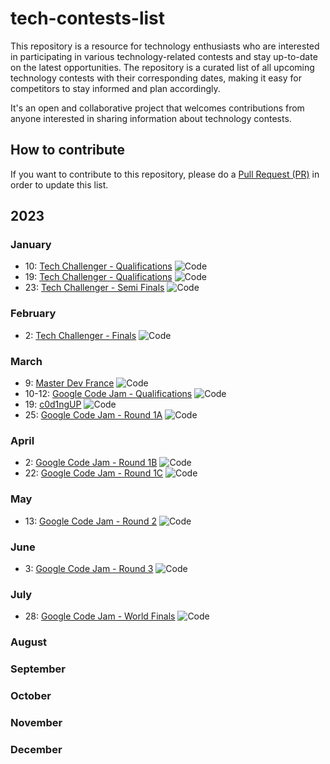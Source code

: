 # tech-contests-list
This repository is a resource for technology enthusiasts who are interested in participating in various technology-related contests and stay up-to-date on the latest opportunities. The repository is a curated list of all upcoming technology contests with their corresponding dates, making it easy for competitors to stay informed and plan accordingly.

It's an open and collaborative project that welcomes contributions from anyone interested in sharing information about technology contests.
## How to contribute
If you want to contribute to this repository, please do a [Pull Request (PR)](https://github.com/clement-avenel/tech-contests-list/pulls) in order to update this list.
## 2023
### January
* 10: [Tech Challenger - Qualifications](https://www.techchallenger.com/) <img alt="Code" src="https://img.shields.io/badge/Code-yellow">
* 19: [Tech Challenger - Qualifications](https://www.techchallenger.com/) <img alt="Code" src="https://img.shields.io/badge/Code-yellow">
* 23: [Tech Challenger - Semi Finals](https://www.techchallenger.com/) <img alt="Code" src="https://img.shields.io/badge/Code-yellow">
### February
* 2: [Tech Challenger - Finals](https://www.techchallenger.com/) <img alt="Code" src="https://img.shields.io/badge/Code-yellow">
### March
* 9: [Master Dev France](https://www.masterdevfrance.com/) <img alt="Code" src="https://img.shields.io/badge/Code-yellow">
* 10-12: [Google Code Jam - Qualifications](https://codingcompetitions.withgoogle.com/codejam) <img alt="Code" src="https://img.shields.io/badge/Code-yellow">
* 19: [c0d1ngUP](https://codingup.fr/post/2023-02-16-inscriptions_en_cours/) <img alt="Code" src="https://img.shields.io/badge/Code-yellow">
* 25: [Google Code Jam - Round 1A](https://codingcompetitions.withgoogle.com/codejam) <img alt="Code" src="https://img.shields.io/badge/Code-yellow">
### April
* 2: [Google Code Jam - Round 1B](https://codingcompetitions.withgoogle.com/codejam) <img alt="Code" src="https://img.shields.io/badge/Code-yellow">
* 22: [Google Code Jam - Round 1C](https://codingcompetitions.withgoogle.com/codejam) <img alt="Code" src="https://img.shields.io/badge/Code-yellow">
### May
* 13: [Google Code Jam - Round 2](https://codingcompetitions.withgoogle.com/codejam) <img alt="Code" src="https://img.shields.io/badge/Code-yellow">
### June
* 3: [Google Code Jam - Round 3](https://codingcompetitions.withgoogle.com/codejam) <img alt="Code" src="https://img.shields.io/badge/Code-yellow">
### July
* 28: [Google Code Jam - World Finals](https://codingcompetitions.withgoogle.com/codejam) <img alt="Code" src="https://img.shields.io/badge/Code-yellow">
### August
### September
### October
### November
### December